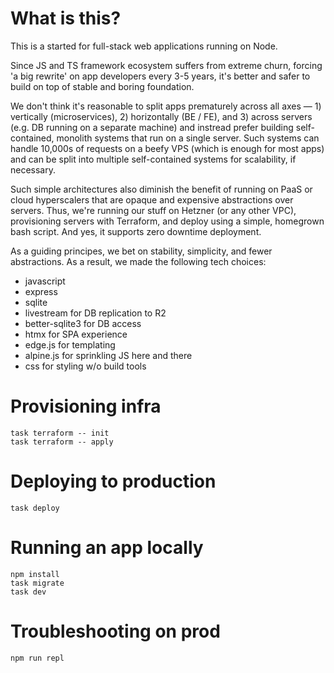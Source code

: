 # What is this?

This is a started for full-stack web applications running on Node.

Since JS and TS framework ecosystem suffers from extreme churn, forcing 'a big rewrite' on app developers every 3-5 years, it's better and safer to build on top of stable and boring foundation.

We don't think it's reasonable to split apps prematurely across all axes — 1) vertically (microservices), 2) horizontally (BE / FE), and 3) across servers (e.g. DB running on a separate machine) and instread prefer building self-contained, monolith systems that run on a single server. Such systems can handle 10,000s of requests on a beefy VPS (which is enough for most apps) and can be split into multiple self-contained systems for scalability, if necessary.

Such simple architectures also diminish the benefit of running on PaaS or cloud hyperscalers that are opaque and expensive abstractions over servers. Thus, we're running our stuff on Hetzner (or any other VPC), provisioning servers with Terraform, and deploy using a simple, homegrown bash script. And yes, it supports zero downtime deployment.


As a guiding principes, we bet on stability, simplicity, and fewer abstractions. As a result, we made the following tech choices:
* javascript
* express
* sqlite
* livestream for DB replication to R2
* better-sqlite3 for DB access
* htmx for SPA experience
* edge.js for templating
* alpine.js for sprinkling JS here and there
* css for styling w/o build tools

# Provisioning infra
```
task terraform -- init
task terraform -- apply
```

# Deploying to production
```
task deploy
```

# Running an app locally
```
npm install
task migrate
task dev
```

# Troubleshooting on prod
```
npm run repl
```
